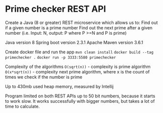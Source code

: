 # Prime checker REST API
Create a Java (8 or greater) REST microservice which allows us to:
Find out if a given number is a prime number
Find out the next prime after a given number (i.e. Input: N, output: P where P >=N and P is prime)

Java version 8
Spring boot version 2.3.1
Apache Maven version 3.6.1


Create docker file and run the app
`mvn clean install`
`docker build --tag primechecker .`
`docker run -p 3333:5580 primechecker`

Complexity of the algorithms
`O(sqrt(n))` - complexity is prime algorithm
`O(x*sqrt(n))` - complexity next prime algorithm, where x is the count of times we check if the number is prime

Up to 430mb used heap memory, measured by Intellij

Program limited on both REST APIs up to 50 bit numbers, because it starts to work slow.
It works successfully with bigger numbers, but takes a lot of time to calculate.